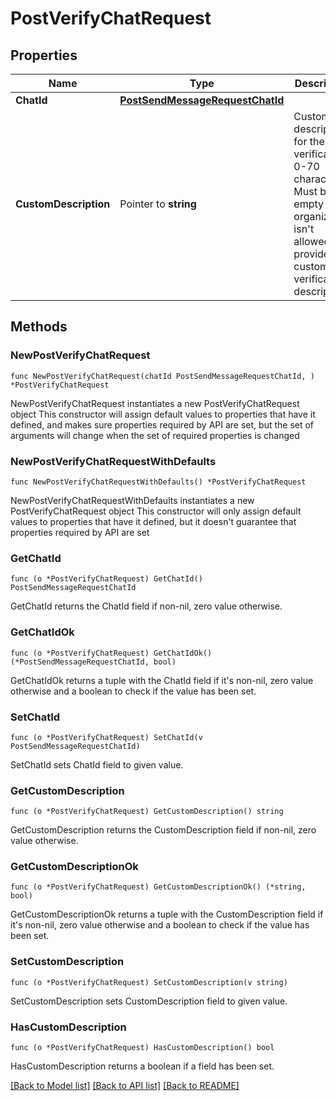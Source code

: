 # PostVerifyChatRequest

## Properties

Name | Type | Description | Notes
------------ | ------------- | ------------- | -------------
**ChatId** | [**PostSendMessageRequestChatId**](PostSendMessageRequestChatId.md) |  | 
**CustomDescription** | Pointer to **string** | Custom description for the verification; 0-70 characters. Must be empty if the organization isn&#39;t allowed to provide a custom verification description. | [optional] 

## Methods

### NewPostVerifyChatRequest

`func NewPostVerifyChatRequest(chatId PostSendMessageRequestChatId, ) *PostVerifyChatRequest`

NewPostVerifyChatRequest instantiates a new PostVerifyChatRequest object
This constructor will assign default values to properties that have it defined,
and makes sure properties required by API are set, but the set of arguments
will change when the set of required properties is changed

### NewPostVerifyChatRequestWithDefaults

`func NewPostVerifyChatRequestWithDefaults() *PostVerifyChatRequest`

NewPostVerifyChatRequestWithDefaults instantiates a new PostVerifyChatRequest object
This constructor will only assign default values to properties that have it defined,
but it doesn't guarantee that properties required by API are set

### GetChatId

`func (o *PostVerifyChatRequest) GetChatId() PostSendMessageRequestChatId`

GetChatId returns the ChatId field if non-nil, zero value otherwise.

### GetChatIdOk

`func (o *PostVerifyChatRequest) GetChatIdOk() (*PostSendMessageRequestChatId, bool)`

GetChatIdOk returns a tuple with the ChatId field if it's non-nil, zero value otherwise
and a boolean to check if the value has been set.

### SetChatId

`func (o *PostVerifyChatRequest) SetChatId(v PostSendMessageRequestChatId)`

SetChatId sets ChatId field to given value.


### GetCustomDescription

`func (o *PostVerifyChatRequest) GetCustomDescription() string`

GetCustomDescription returns the CustomDescription field if non-nil, zero value otherwise.

### GetCustomDescriptionOk

`func (o *PostVerifyChatRequest) GetCustomDescriptionOk() (*string, bool)`

GetCustomDescriptionOk returns a tuple with the CustomDescription field if it's non-nil, zero value otherwise
and a boolean to check if the value has been set.

### SetCustomDescription

`func (o *PostVerifyChatRequest) SetCustomDescription(v string)`

SetCustomDescription sets CustomDescription field to given value.

### HasCustomDescription

`func (o *PostVerifyChatRequest) HasCustomDescription() bool`

HasCustomDescription returns a boolean if a field has been set.


[[Back to Model list]](../README.md#documentation-for-models) [[Back to API list]](../README.md#documentation-for-api-endpoints) [[Back to README]](../README.md)


